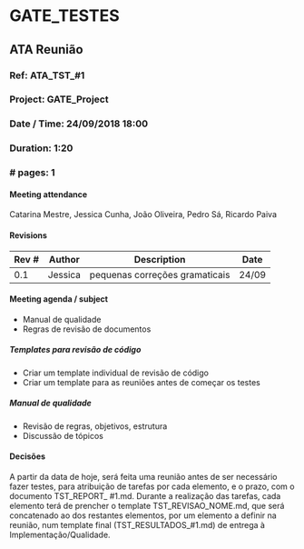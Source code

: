 # GATE_TESTES

## ATA Reunião

### Ref: ATA_TST_#1

### Project: GATE_Project

### Date / Time: 24/09/2018 18:00

### Duration: 1:20

### # pages: 1


#### Meeting attendance

Catarina Mestre, Jessica Cunha, João Oliveira, Pedro Sá, Ricardo Paiva

#### Revisions

| Rev # | Author | Description              | Date |
| ----- | ------ | ------------------------ | ---- |
| 0.1   | Jessica | pequenas correções gramaticais | 24/09 |


#### Meeting agenda / subject

- Manual de qualidade
- Regras de revisão de documentos

##### Templates para revisão de código

- Criar um template individual de revisão de código
- Criar um template para as reuniões antes de começar os testes

##### Manual de qualidade

- Revisão de regras, objetivos, estrutura
- Discussão de tópicos

#### Decisões

A partir da data de hoje, será feita uma reunião antes de ser necessário fazer testes, para atribuição de tarefas por cada elemento, e o prazo, com o documento TST_REPORT_ #1.md. Durante a realização das tarefas, cada elemento terá de prencher o template TST_REVISAO_NOME.md, que será concatenado ao dos restantes elementos, por um elemento a definir na reunião, num template final (TST_RESULTADOS_#1.md) de entrega à Implementação/Qualidade.
